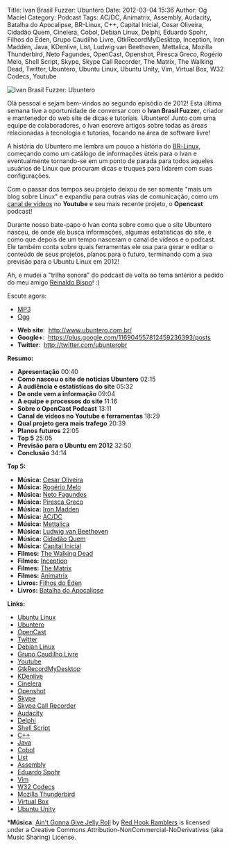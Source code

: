 Title: Ivan Brasil Fuzzer: Ubuntero
Date: 2012-03-04 15:36
Author: Og Maciel
Category: Podcast
Tags: AC/DC, Animatrix, Assembly, Audacity, Batalha do Apocalipse, BR-Linux, C++, Capital Inicial, Cesar Oliveira, Cidadão Quem, Cinelera, Cobol, Debian Linux, Delphi, Eduardo Spohr, Filhos do Éden, Grupo Caudílho Livre, GtkRecordMyDesktop, Inception, Iron Madden, Java, KDenlive, List, Ludwig van Beethoven, Mettalica, Mozilla Thunderbird, Neto Fagundes, OpenCast, Openshot, Piresca Greco, Rogério Melo, Shell Script, Skype, Skype Call Recorder, The Matrix, The Walking Dead, Twitter, Ubuntero, Ubuntu Linux, Ubuntu Unity, Vim, Virtual Box, W32 Codecs, Youtube

![Ivan Brasil Fuzzer: Ubuntero]({filename}/images/ivanfuzzer.jpg)

Olá pessoal e sejam bem-vindos ao segundo episódio de 2012! Esta última
semana tive a oportunidade de conversar com o **Ivan Brasil Fuzzer**,
criador e mantenedor do web site de dicas e tutoriais  Ubuntero! Junto
com uma equipe de colaboradores, o Ivan escreve artigos sobre todas as
áreas relacionadas à tecnologia e tutorias, focando na área de software
livre!

A história do Ubuntero me lembra um pouco a história do
[BR-Linux](http://br-linux.org/ "http://br-linux.org/"), começando como
um catálogo de informações úteis para o Ivan e eventualmente tornando-se
em um ponto de parada para todos aqueles usuários de Linux que procuram
dicas e truques para lidarem com suas configurações.

Com o passar dos tempos seu projeto deixou de ser somente "mais um blog
sobre Linux" e expandiu para outras vias de comunicação, como um [canal
de
vídeos](http://www.youtube.com/user/ubunterobr?feature=watch "http://www.youtube.com/user/ubunterobr?feature=watch")
no **Youtube** e seu mais recente projeto, o **Opencast** podcast!

Durante nosso bate-papo o Ivan conta sobre como que o site Ubuntero
nasceu, de onde ele busca informações, algumas estatísticas do site, e
como que depois de um tempo nasceram o canal de vídeos e o podcast. Ele
também conta sobre quais ferramentas ele usa para gerar e editar o
conteúdo de seus projetos, planos para o futuro, terminando com a sua
previsão para o Ubuntu Linux em 2012!

Ah, e mudei a "trilha sonora" do podcast de volta ao tema anterior a
pedido do meu amigo [Reinaldo
Bispo](https://twitter.com/#!/corvolinoPUNK "https://twitter.com/#!/corvolinoPUNK")!
:)

Escute agora:
* [MP3](http://downloads.ogmaciel.com/castalio-podcast-31.mp3)
* [Ogg](http://downloads.ogmaciel.com/castalio-podcast-31.ogg)

-   **Web site**:  <http://www.ubuntero.com.br/>
-   **Google+**:  <https://plus.google.com/116904557812459236393/posts>
-   **Twitter**:  <http://twitter.com/ubunterobr>

**Resumo:**

-   **Apresentação** 00:40
-   **Como nasceu o site de notícias Ubuntero** 02:15
-   **A audiência e estatísticas do site** 05:32
-   **De onde vem a informação** 09:04
-   **A equipe e processos do site** 11:16
-   **Sobre o OpenCast Podcast** 13:11
-   **Canal de vídeos no Youtube e ferramentas** 18:29
-   **Qual projeto gera mais trafego** 20:39
-   **Planos futuros** 22:05
-   **Top 5** 25:05
-   **Previsão para o Ubuntu em 2012** 32:50
-   **Conclusão** 34:14

**Top 5:**

-   **Música:** [Cesar
    Oliveira](http://www.last.fm/search?q=Cesar+Oliveira)
-   **Música:** [Rogério Melo](http://www.last.fm/search?q=Rogério+Melo)
-   **Música:** [Neto
    Fagundes](http://www.last.fm/search?q=Neto+Fagundes)
-   **Música:** [Piresca
    Greco](http://www.last.fm/search?q=Piresca+Greco)
-   **Música:** [Iron Madden](http://www.last.fm/search?q=Iron+Madden)
-   **Música:** [AC/DC](http://www.last.fm/search?q=AC/DC)
-   **Música:** [Mettalica](http://www.last.fm/search?q=Mettalica)
-   **Música:** [Ludwig van
    Beethoven](http://www.last.fm/search?q=Ludwig+van+Beethoven)
-   **Música:** [Cidadão Quem](http://www.last.fm/search?q=Cidadão+Quem)
-   **Música:** [Capital
    Inicial](http://www.last.fm/search?q=Capital+Inicial)
-   **Filmes:** [The Walking
    Dead](http://www.imdb.com/find?s=all&q=The+Walking+Dead)
-   **Filmes:** [Inception](http://www.imdb.com/find?s=all&q=Inception)
-   **Filmes:** [The
    Matrix](http://www.imdb.com/find?s=all&q=The+Matrix)
-   **Filmes:** [Animatrix](http://www.imdb.com/find?s=all&q=Animatrix)
-   **Livros:** [Filhos do
    Éden](http://www.amazon.com/s/ref=nb_sb_noss?url=search-alias%3Dstripbooks&field-keywords=Filhos+do+Éden)
-   **Livros:** [Batalha do
    Apocalipse](http://www.amazon.com/s/ref=nb_sb_noss?url=search-alias%3Dstripbooks&field-keywords=Batalha+do+Apocalipse)

**Links:**

-   [Ubuntu Linux](https://duckduckgo.com/?q=Ubuntu+Linux)
-   [Ubuntero](https://duckduckgo.com/?q=Ubuntero)
-   [OpenCast](https://duckduckgo.com/?q=OpenCast)
-   [Twitter](https://duckduckgo.com/?q=Twitter)
-   [Debian Linux](https://duckduckgo.com/?q=Debian+Linux)
-   [Grupo Caudílho
    Livre](https://duckduckgo.com/?q=Grupo+Caudílho+Livre)
-   [Youtube](https://duckduckgo.com/?q=Youtube)
-   [GtkRecordMyDesktop](https://duckduckgo.com/?q=GtkRecordMyDesktop)
-   [KDenlive](https://duckduckgo.com/?q=KDenlive)
-   [Cinelera](https://duckduckgo.com/?q=Cinelera)
-   [Openshot](https://duckduckgo.com/?q=Openshot)
-   [Skype](https://duckduckgo.com/?q=Skype)
-   [Skype Call Recorder](https://duckduckgo.com/?q=Skype+Call+Recorder)
-   [Audacity](https://duckduckgo.com/?q=Audacity)
-   [Delphi](https://duckduckgo.com/?q=Delphi)
-   [Shell Script](https://duckduckgo.com/?q=Shell+Script)
-   [C++](https://duckduckgo.com/?q=C++)
-   [Java](https://duckduckgo.com/?q=Java)
-   [Cobol](https://duckduckgo.com/?q=Cobol)
-   [List](https://duckduckgo.com/?q=List)
-   [Assembly](https://duckduckgo.com/?q=Assembly)
-   [Eduardo Spohr](https://duckduckgo.com/?q=Eduardo+Spohr)
-   [Vim](https://duckduckgo.com/?q=Vim)
-   [W32 Codecs](https://duckduckgo.com/?q=W32+Codecs)
-   [Mozilla Thunderbird](https://duckduckgo.com/?q=Mozilla+Thunderbird)
-   [Virtual Box](https://duckduckgo.com/?q=Virtual+Box)
-   [Ubuntu Unity](https://duckduckgo.com/?q=Ubuntu+Unity)

***Música**: [Ain't Gonna Give Jelly Roll](http://freemusicarchive.org/music/Red_Hook_Ramblers/Live__WFMU_on_Antique_Phonograph_Music_Program_with_MAC_Feb_8_2011/Red_Hook_Ramblers_-_12_-_Aint_Gonna_Give_Jelly_Roll)
by [Red Hook Ramblers](http://www.redhookramblers.com/) is licensed under a Creative Commons
Attribution-NonCommercial-NoDerivatives (aka Music Sharing) License.
